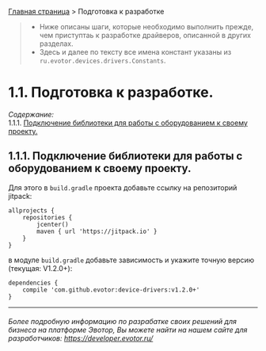 
[Главная страница](https://github.com/evotor/device-drivers/blob/master/README.md) > Подготовка к разработке
> * Ниже описаны шаги, которые необходимо выполнить прежде, чем приступтаь к разработке драйверов, описанной в других разделах.  
> * Здесь и далее по тексту все имена констант указаны из `ru.evotor.devices.drivers.Constants`.  

<a name="1101"></a>
# __1.1. Подготовка к разработке.__

_Содержание:_   
1.1.1. [Подключение библиотеки для работы с оборудованием к своему проекту.](#101)  

<a name="101"></a>
## 1.1.1. Подключение библиотеки для работы с оборудованием к своему проекту.
Для этого в `build.gradle` проекта добавьте ссылку на репозиторий jitpack:

```
allprojects {
    repositories {
        jcenter()
        maven { url 'https://jitpack.io' }
    }
}
```

в модуле `build.gradle` добавьте зависимость и укажите точную версию (текущая: V1.2.0+):

```
dependencies {
    compile 'com.github.evotor:device-drivers:v1.2.0+'
}
```
<a name="102"></a>

-----
###### Более подробную информацию по разрабатке своих решений для бизнеса на платформе Эвотор, Вы можете найти на нашем сайте для разработчиков: https://developer.evotor.ru/

